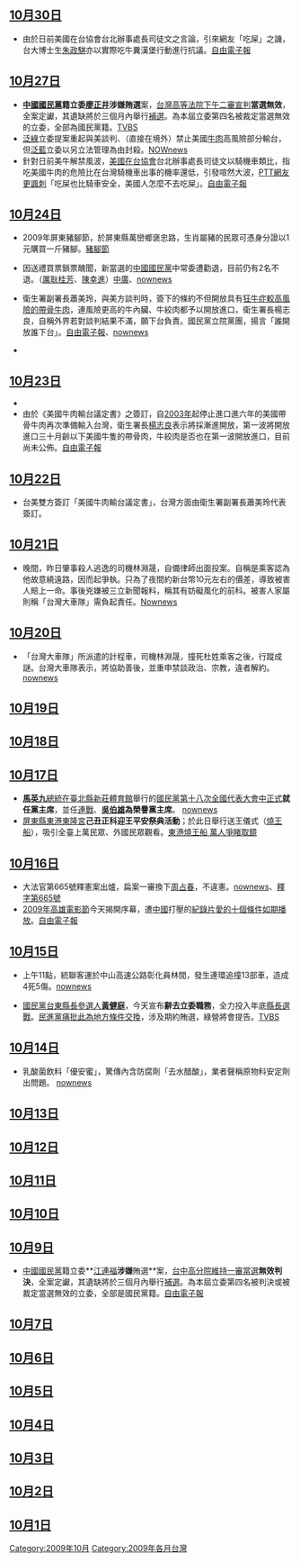 <noinclude></noinclude>

## [10月30日](../Page/10月30日.md "wikilink")

  - 由於日前美國在台協會台北辦事處長司徒文之言論，引來網友「吃屎」之譏，台大博士生[朱政騏](../Page/朱政騏.md "wikilink")亦以實際吃牛糞漢堡行動進行抗議。[自由電子報](https://web.archive.org/web/20110219183028/http://www.libertytimes.com.tw/2009/new/oct/30/today-life6.htm)

## [10月27日](../Page/10月27日.md "wikilink")

  - **[中國國民黨](../Page/中國國民黨.md "wikilink")**籍立委**[廖正井](../Page/廖正井.md "wikilink")**涉嫌**賄選**案，[台灣高等法院下午二審宣判](https://zh.wikipedia.org/wiki/台灣高等法院 "wikilink")**當選無效**，全案定讞，其遺缺將於三個月內舉行[補選](https://zh.wikipedia.org/wiki/2010年桃園縣第二選區立法委員補選 "wikilink")。為本屆立委第四名被裁定當選無效的立委，全部為國民黨籍。[TVBS](http://www.tvbs.com.tw/NEWS/NEWS_LIST.asp?no=sunkiss20091027153645)
  - [泛綠](../Page/泛綠.md "wikilink")立委提案重起與美談判、（直接在境外）禁止美國[牛肉](../Page/牛肉.md "wikilink")高風險部分輸台，但[泛藍](../Page/泛藍.md "wikilink")立委以另立法管理為由封殺。[NOWnews](http://www.nownews.com/2009/10/27/91-2525237.htm)
  - 針對日前美牛解禁風波，[美國在台協會](../Page/美國在台協會.md "wikilink")台北辦事處長司徒文以騎機車類比，指吃美國牛肉的危險比在台灣騎機車出事的機率還低，引發喧然大波，[PTT網友更諷刺](https://zh.wikipedia.org/wiki/PTT "wikilink")「吃屎也比騎車安全，美國人怎麼不去吃屎」。[自由電子報](https://web.archive.org/web/20100201081739/http://www.libertytimes.com.tw/2009/new/oct/28/today-life1.htm)

## [10月24日](../Page/10月24日.md "wikilink")

  - 2009年屏東豬腳節，於屏東縣萬巒鄉褒忠路，生肖屬豬的民眾可憑身分證以1元購買一斤豬腳。[豬腳節](https://web.archive.org/web/20091021043843/http://www.2009ppkf.com.tw/html/front/bin/home.phtml)

  - 因送禮買票鎖票醜聞，新當選的[中國國民黨](../Page/中國國民黨.md "wikilink")中常委遭勸退，目前仍有2名不退。（[厲耿桂芳](../Page/厲耿桂芳.md "wikilink")、[陳幸進](../Page/陳幸進.md "wikilink")）[中廣](https://archive.is/20121223223420/http://news.rti.org.tw/index_newsContent.aspx?nid=220724)、[nownews](http://www.nownews.com/2009/10/24/301-2524208.htm)

  - 衛生署副署長蕭美玲，與美方談判時，簽下的條約不但開放具有[狂牛症較高風險的帶骨牛肉](https://zh.wikipedia.org/wiki/牛海綿狀腦病 "wikilink")，連風險更高的牛內臟、牛絞肉都予以開放進口，衛生署長楊志良，自稱外界若對談判結果不滿，願下台負責。國民黨立院黨團，揚言「誰開放誰下台」。[自由電子報](https://web.archive.org/web/20091228022617/http://www.libertytimes.com.tw/2009/new/oct/24/today-t1.htm)、[nownews](http://www.nownews.com/2009/10/24/301-2524075.htm)

  -
## [10月23日](../Page/10月23日.md "wikilink")

  -
  - 由於《美國牛肉輸台議定書》之簽訂，自[2003年](../Page/2003年.md "wikilink")起停止進口進六年的美國帶骨牛肉再次準備輸入台灣，衛生署長[楊志良](../Page/楊志良.md "wikilink")表示將採漸進開放，第一波將開放進口三十月齡以下美國牛隻的帶骨肉，牛絞肉是否也在第一波開放進口，目前尚未公佈。[自由電子報](https://web.archive.org/web/20110110030859/http://www.libertytimes.com.tw/2009/new/oct/23/today-life8.htm)

## [10月22日](../Page/10月22日.md "wikilink")

  - 台美雙方簽訂「美國牛肉輸台議定書」，台灣方面由衛生署副署長蕭美玲代表簽訂。

## [10月21日](../Page/10月21日.md "wikilink")

  - 晚間，昨日肇事殺人逃逸的司機林淵晟，自備律師出面投案。自稱是乘客認為他故意繞遠路，因而起爭執。只為了夜間約新台幣10元左右的價差，導致被害人賠上一命。事後兇嫌被三立新聞報料，稱其有妨礙風化的前科。被害人家屬則稱「台灣大車隊」需負起責任。[Nownews](http://www.nownews.com/2011/07/07/11490-2725931.htm)

## [10月20日](../Page/10月20日.md "wikilink")

  - 「台灣大車隊」所派遣的計程車，司機林淵晟，撞死杜姓乘客之後，行蹤成謎。台灣大車隊表示，將協助善後，並重申禁談政治、宗教，違者解約。[nownews](http://www.nownews.com/2009/10/21/138-2522481.htm)

## [10月19日](../Page/10月19日.md "wikilink")

## [10月18日](../Page/10月18日.md "wikilink")

## [10月17日](../Page/10月17日.md "wikilink")

  - **[馬英九](../Page/馬英九.md "wikilink")**[總統在](../Page/中華民國.md "wikilink")[臺北縣](https://zh.wikipedia.org/wiki/新北市 "wikilink")[新莊體育館](../Page/新莊體育館.md "wikilink")舉行的[國民黨](../Page/中國國民黨.md "wikilink")[第十八次全國代表大會中正式](https://zh.wikipedia.org/wiki/中國國民黨第十八次全國代表大會 "wikilink")**就任黨主席**，並任[連戰](../Page/連戰.md "wikilink")、**[吳伯雄](../Page/吳伯雄.md "wikilink")**為**榮譽黨主席**。 [nownews](http://www.nownews.com/2009/10/18/10844-2520968.htm)
  - [屏東縣](../Page/屏東縣.md "wikilink")[東港東隆宮](../Page/東港東隆宮.md "wikilink")**己丑正科迎王平安祭典活動**；於此日舉行送王儀式（[燒王船](https://zh.wikipedia.org/wiki/燒王船 "wikilink")），吸引全臺上萬民眾、外國民眾觀看。[東港燒王船 萬人爭睹取鏡](http://tw.news.yahoo.com/article/url/d/a/091017/69/1t69o.html)

## [10月16日](../Page/10月16日.md "wikilink")

  - 大法官第665號釋憲案出爐，扁案一審換下[周占春](../Page/周占春.md "wikilink")，不違憲。[nownews](http://www.nownews.com/2009/10/16/91-2520336.htm)、[釋字第665號](http://www.judicial.gov.tw/CONSTITUTIONALCOURT/p03_01.asp?expno=665)
  - [2009年](../Page/2009年.md "wikilink")[高雄電影節](../Page/高雄電影節.md "wikilink")今天揭開序幕，遭[中國](../Page/中國.md "wikilink")打壓的[紀錄片](../Page/紀錄片.md "wikilink")[愛的十個條件如期播放](https://zh.wikipedia.org/wiki/愛的十個條件 "wikilink")。[自由電子報](https://web.archive.org/web/20091020163338/http://www.libertytimes.com.tw/2009/new/oct/17/today-fo6.htm)

## [10月15日](../Page/10月15日.md "wikilink")

  - 上午11點，統聯客運於中山高速公路彰化員林間，發生連環追撞13部車，造成4死5傷。[nownews](http://www.nownews.com/2009/10/15/138-2519948.htm)

<!-- end list -->

  - [國民黨](https://zh.wikipedia.org/wiki/國民黨 "wikilink")[台東縣長參選人](https://zh.wikipedia.org/wiki/台東縣 "wikilink")**[黃健庭](../Page/黃健庭.md "wikilink")**，今天宣布**辭去立委職務**，全力投入年底[縣長選戰](https://zh.wikipedia.org/wiki/2009年中華民國地方公職人員選舉 "wikilink")。[民進黨痛批此為地方條件交換](https://zh.wikipedia.org/wiki/民進黨 "wikilink")，涉及期約賄選，綠營將會提告。[TVBS](http://www.tvbs.com.tw/news/news_list.asp?no=aj100920091015185336)

## [10月14日](../Page/10月14日.md "wikilink")

  - 乳酸菌飲料「優安蜜」，驚傳內含防腐劑「去水醋酸」，業者聲稱原物料安定劑出問題。 [nownews](http://www.nownews.com/2009/10/14/327-2519291.htm)

## [10月13日](../Page/10月13日.md "wikilink")

## [10月12日](../Page/10月12日.md "wikilink")

## [10月11日](../Page/10月11日.md "wikilink")

## [10月10日](../Page/10月10日.md "wikilink")

## [10月9日](../Page/10月9日.md "wikilink")

  - [中國國民黨](../Page/中國國民黨.md "wikilink")籍立委**[江連福](../Page/江連福.md "wikilink")**涉嫌**賄選**案，[台中高分院維持一審當選](https://zh.wikipedia.org/wiki/台中高分院 "wikilink")**無效判決**，全案定讞，其遺缺將於三個月內舉行[補選](https://zh.wikipedia.org/wiki/2009年臺中縣第三選區立法委員補選 "wikilink")。為本屆立委第四名被判決或被裁定當選無效的立委，全部是國民黨籍。[自由電子報](https://web.archive.org/web/20091012031227/http://www.libertytimes.com.tw/2009/new/oct/10/today-t1.htm)

## [10月7日](../Page/10月7日.md "wikilink")

## [10月6日](../Page/10月6日.md "wikilink")

## [10月5日](../Page/10月5日.md "wikilink")

## [10月4日](../Page/10月4日.md "wikilink")

## [10月3日](../Page/10月3日.md "wikilink")

## [10月2日](../Page/10月2日.md "wikilink")

## [10月1日](../Page/10月1日.md "wikilink")

<noinclude> </noinclude>

[Category:2009年10月](https://zh.wikipedia.org/wiki/Category:2009年10月 "wikilink") [Category:2009年各月台灣](https://zh.wikipedia.org/wiki/Category:2009年各月台灣 "wikilink")